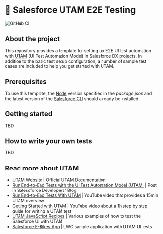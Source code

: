 # 🧪 Salesforce UTAM E2E Testing

![GitHub CI](https://github.com/svierk/salesforce-utam-e2e-testing/actions/workflows/ci.yaml/badge.svg)

## About the project

This repository provides a template for setting up E2E UI test automation with [UTAM](https://utam.dev/) (UI Test Automation Model) in Salesforce DX projects.
In addition to the basic test setup configuration, a number of sample test cases are included to help you get started with UTAM.

## Prerequisites

To use this template, the [Node](https://nodejs.org/en/) version specified in the _package.json_ and the latest version of the [Salesforce CLI](https://developer.salesforce.com/tools/sfdxcli) should already be installed.

## Getting started

TBD

## How to write your own tests

TBD

## Read more about UTAM

- [UTAM Website](https://utam.dev/) | Official UTAM Documentation
- [Run End-to-End Tests with the UI Test Automation Model (UTAM)](https://developer.salesforce.com/blogs/2022/05/run-end-to-end-tests-with-the-ui-test-automation-model-utam) | Post in Salessforce Developers' Blog
- [Run End-to-End Tests With UTAM](https://www.youtube.com/watch?v=rxZfsjIwWeU) | YouTube video that provides a 15min UTAM overview
- [Getting Started with UTAM](https://www.youtube.com/watch?v=YMxeCJexgMY) | YouTube video about a 1h step by step guide for writing a UTAM test
- [UTAM JavaScript Recipes](https://github.com/salesforce/utam-js-recipes) | Various examples of how to test the Salesforce UI with UTAM
- [Salesforce E-Bikes App](https://github.com/trailheadapps/ebikes-lwc) | LWC sample application with UTAM UI tests
